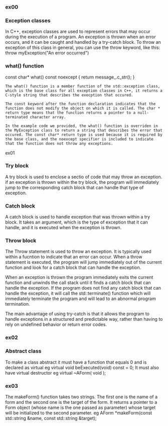 <h3>ex00</h3>
<h3>Exception classes</h3>

In C++, exception classes are used to represent errors that may occur during the execution of a program. An exception is thrown when an error occurs, and it can be caught and handled by a try-catch block.
To throw an exception of this class in general, you can use the throw keyword, like this:
throw myException("An error occurred")

<h3>what() function</h3>

const char* what() const noexcept { return message_.c_str(); }

    The what() function is a member function of the std::exception class, which is the base class for all exception classes in C++, it returns a C-style string that describes the execption that occured.

    The const keyword after the function declaration indicates that the function does not modify the object on which it is called. The char * return type means that the function returns a pointer to a null-terminated character array.

    In the example code we provided, the what() function is overriden in the MyException class to return a string that describes the error that occured. The const char* return type is used because it is required by the base class, and the noexcept specifier is included to indicate that the function does not throw any exceptions.

<hx>ex01</h3>
<h3>Try block</h3>

A try block is used to enclose a sectio of code that may throw an exception. if an exception is thrown within the try block, the program will immediately jump to the corresponding catch block that can handle that type of exception.

<h3>Catch block</h3>

A catch block is used to handle exception that was thrown within a try block. It takes an argument, which is the type of exception that it can handle, and it is executed when the exception is thrown.

<h3>Throw block</h3>
The Throw statement is used to throw an exception. It is typically used within a fucntion to indicate that an error can occur. When a throw statement is executed, the program will jump immediately out of the current function and look for a catch block that can handle the exception.

When an exception is thrown the program immediately exits the current function and unwinds the call stack until it finds a catch block that can handle the exception. If the program does not find any catch block that can handle the exception, it will call the std::terminate() function which will immediately terminate the program and will lead to an abnormal program termination.

The main advantage of using try-catch is that it allows the program to handle exceptions in a structured and predictable way, rather than having to rely on undefined behavior or return error codes.

<h3>ex02</h3>
<h3>Abstract class</h3>
To make a class abstract it must have a function that equals 0 and is declared as virtual eg
virtual void beExecuted(void) const = 0;
It must also have virtual destructor eg virtual ~AForm( void );

<h3>ex03</h3>
The makeForm() function takes two strings. The first one is the name of a form and the second one is the target of the form. It returns a pointer to a Form object (whose name is the one passed as parameter) whose target will be initialized to the second parameter. eg AForm	*makeForm(const std::string &name, const std::string &target);
